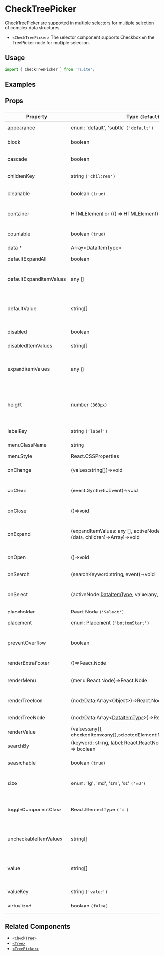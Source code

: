 # CheckTreePicker

CheckTreePicker are supported in multiple selectors for multiple selection of complex data structures.

- `<CheckTreePicker>` The selector component supports Checkbox on the TreePicker node for multiple selection.

## Usage

```js
import { CheckTreePicker } from 'rsuite';
```

## Examples

<!--{demo}-->

## Props

### <CheckTreePicker>

| Property                | Type `(Default)`                                                                                    | Description                                                               |
| ----------------------- | --------------------------------------------------------------------------------------------------- | ------------------------------------------------------------------------- |
| appearance              | enum: 'default', 'subtle' `('default')`                                                             | Set picker appearence                                                     |
| block                   | boolean                                                                                             | Blocking an entire row                                                    |
| cascade                 | boolean                                                                                             | whether cascade select                                                    |
| childrenKey             | string `('children')`                                                                               | set children key in data                                                  |
| cleanable               | boolean `(true)`                                                                                    | whether the selected value can be cleared                                 |
| container               | HTMLElement or (() => HTMLElement)                                                                  | Sets the rendering container                                              |
| countable               | boolean `(true)`                                                                                    | whether display counts of checkItems                                      |
| data \*                 | Array&lt;[DataItemType](#types)&gt;                                                                 | tree data                                                                 |
| defaultExpandAll        | boolean                                                                                             | expand all tree node                                                      |
| defaultExpandItemValues | any []                                                                                              | Set the value of the default expanded node                                |
| defaultValue            | string[]                                                                                            | (UnControlled) default values of the selected tree node                   |
| disabled                | boolean                                                                                             | Whether to disable Picker                                                 |
| disabledItemValues      | string[]                                                                                            | Disable item by value                                                     |
| expandItemValues        | any []                                                                                              | Set the value of the expanded node (controlled)                           |
| height                  | number `(360px)`                                                                                    | height of menu. When `virtualize` is true, you can set the height of menu |
| labelKey                | string `('label')`                                                                                  | set label key in data                                                     |
| menuClassName           | string                                                                                              | className for Menu                                                        |
| menuStyle               | React.CSSProperties                                                                                 | style for Menu                                                            |
| onChange                | (values:string[])=>void                                                                             | callback fired when value change                                          |
| onClean                 | (event:SyntheticEvent)=>void                                                                        | Callback fired when value clean                                           |
| onClose                 | ()=>void                                                                                            | callback fired when close component                                       |
| onExpand                | (expandItemValues: any [], activeNode:[DataItemType](#types), concat:(data, children)=>Array)=>void | callback fired when tree node expand state changed                        |
| onOpen                  | ()=>void                                                                                            | callback fired when open component                                        |
| onSearch                | (searchKeyword:string, event)=>void                                                                 | callback fired when search                                                |
| onSelect                | (activeNode:[DataItemType](#types), value:any, event)=>void                                         | callback fired when tree node is selected                                 |
| placeholder             | React.Node `('Select')`                                                                             |                                                                           |
| placement               | enum: [Placement](#types) `('bottomStart')`                                                         | Placement of component                                                    |
| preventOverflow         | boolean                                                                                             | Prevent floating element overflow                                         |
| renderExtraFooter       | ()=>React.Node                                                                                      | custom render extra footer                                                |
| renderMenu              | (menu:React.Node)=>React.Node                                                                       | Customizing the Rendering Menu list                                       |
| renderTreeIcon          | (nodeData:Array&lt;Object&gt;)=>React.Node                                                          | custom render the icon of tree node                                       |
| renderTreeNode          | (nodeData:Array&lt;[DataItemType](#types)&gt;)=>React.Node                                          | custom render tree node                                                   |
| renderValue             | (values:any[], checkedItems:any[],selectedElement:React.Node)=>React.Node                           | custom render placeholder                                                 |
| searchBy                | (keyword: string, label: React.ReactNode, item: ItemDataType) => boolean                            | Custom search rules                                                       |
| seasrchable             | boolean `(true)`                                                                                    | whether display search input box                                          |
| size                    | enum: 'lg', 'md', 'sm', 'xs' `('md')`                                                               | A picker can have different sizes                                         |
| toggleComponentClass    | React.ElementType `('a')`                                                                           | You can use a custom element for this component                           |
| uncheckableItemValues   | string[]                                                                                            | Set the option value for the check box not to be rendered                 |
| value                   | string[]                                                                                            | (Controlled) specifies the values of the selected tree node               |
| valueKey                | string `('value')`                                                                                  | set value key in data                                                     |
| virtualized             | boolean `(false)`                                                                                   | Whether using Virtualized List                                            |

## Related Components

- [`<CheckTree>`](./check-tree)
- [`<Tree>`](./tree)
- [`<TreePicker>`](./tree-picker)
